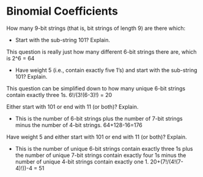 # Binomial Coefficients

<p> How many 9-bit strings (that is, bit strings of length 9) are there which:

- Start with the sub-string 101? Explain.

<p> This question is really just how many different 6-bit strings there are, which is 2^6 = 64

- Have weight 5 (i.e., contain exactly five 1’s) and start with the sub-string 101? Explain.

<p> This question can be simplified down to how many unique 6-bit strings contain exactly three 1s. 6!/(3!(6-3)!) = 20

<p> Either start with 101 or end with 11 (or both)? Explain.

- This is the number of 6-bit strings plus the number of 7-bit strings minus the number of 4-bit strings. 64+128-16=176

<p> Have weight 5 and either start with 101 or end with 11 (or both)? Explain.

- This is the number of unique 6-bit strings contain exactly three 1s plus the number of unique 7-bit strings contain exactly four 1s minus the number of unique 4-bit strings contain exactly one 1. 20+(7!/(4!(7-4)!))-4 = 51